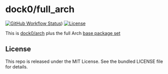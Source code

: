dock0/full_arch
=======

[![GitHub Workflow Status](https://img.shields.io/github/workflow/status/dock0/full_arch/Build)](https://github.com/dock0/full_arch/actions))
[![License](https://img.shields.io/github/license/dock0/full_arch)](https://github.com/dock0/full_arch/blob/master/LICENSE)

This is [dock0/arch](https://github.com/dock0/arch) plus the full Arch [base package set](https://www.archlinux.org/groups/x86_64/base/)

## License

This repo is released under the MIT License. See the bundled LICENSE file for details.

